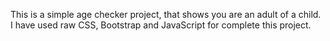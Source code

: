 This is a simple age checker project, that shows you are an adult of a child. I have used raw CSS, Bootstrap and JavaScript for complete this project.
